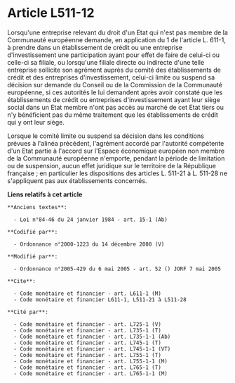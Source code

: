 # Article L511-12

Lorsqu'une entreprise relevant du droit d'un Etat qui n'est pas membre de la Communauté européenne demande, en application du
1 de l'article L. 611-1, à prendre dans un établissement de crédit ou une entreprise d'investissement une participation ayant
pour effet de faire de celui-ci ou celle-ci sa filiale, ou lorsqu'une filiale directe ou indirecte d'une telle entreprise
sollicite son agrément auprès du comité des établissements de crédit et des entreprises d'investissement, celui-ci limite ou
suspend sa décision sur demande du Conseil ou de la Commission de la Communauté européenne, si ces autorités le lui demandent
après avoir constaté que les établissements de crédit ou entreprises d'investissement ayant leur siège social dans un Etat
membre n'ont pas accès au marché de cet Etat tiers ou n'y bénéficient pas du même traitement que les établissements de crédit
qui y ont leur siège.

Lorsque le comité limite ou suspend sa décision dans les conditions prévues à l'alinéa précédent, l'agrément accordé par
l'autorité compétente d'un Etat partie à l'accord sur l'Espace économique européen non membre de la Communauté européenne
n'emporte, pendant la période de limitation ou de suspension, aucun effet juridique sur le territoire de la République
française ; en particulier les dispositions des articles L. 511-21 à L. 511-28 ne s'appliquent pas aux établissements
concernés.

**Liens relatifs à cet article**

	**Anciens textes**:

	  - Loi n°84-46 du 24 janvier 1984 - art. 15-1 (Ab)

	**Codifié par**:

	  - Ordonnance n°2000-1223 du 14 décembre 2000 (V)

	**Modifié par**:

	  - Ordonnance n°2005-429 du 6 mai 2005 - art. 52 () JORF 7 mai 2005

	**Cite**:

	  - Code monétaire et financier - art. L611-1 (M)
	  - Code monétaire et financier L611-1, L511-21 à L511-28

	**Cité par**:

	  - Code monétaire et financier - art. L725-1 (V)
	  - Code monétaire et financier - art. L735-1 (T)
	  - Code monétaire et financier - art. L735-1-1 (Ab)
	  - Code monétaire et financier - art. L745-1 (T)
	  - Code monétaire et financier - art. L745-1-1 (VT)
	  - Code monétaire et financier - art. L755-1 (T)
	  - Code monétaire et financier - art. L755-1-1 (M)
	  - Code monétaire et financier - art. L765-1 (T)
	  - Code monétaire et financier - art. L765-1-1 (M)
